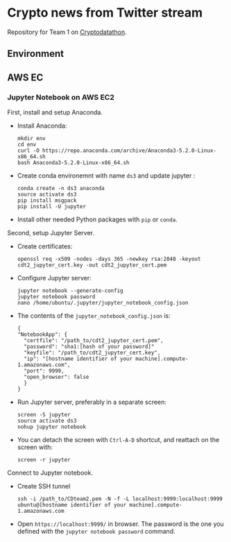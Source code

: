 # Crypto news from Twitter stream

Repository for Team 1 on [Cryptodatathon](https://www.cryptodatathon.com/).


## Environment

## AWS EC

### Jupyter Notebook on AWS EC2

First, install and setup Anaconda.

* Install Anaconda:
  ```
  mkdir env
  cd env
  curl -O https://repo.anaconda.com/archive/Anaconda3-5.2.0-Linux-x86_64.sh
  bash Anaconda3-5.2.0-Linux-x86_64.sh
  ```
* Create conda environemnt with name `ds3` and update jupyter :
  ```
  conda create -n ds3 anaconda
  source activate ds3
  pip install msgpack
  pip install -U jupyter
  ```
* Install other needed Python packages with `pip` or `conda`.

Second, setup Jupyter Server.

* Create certificates:
  ```
  openssl req -x509 -nodes -days 365 -newkey rsa:2048 -keyout cdt2_jupyter_cert.key -out cdt2_jupyter_cert.pem
  ```
* Configure Jupyter server:
   ```
  jupyter notebook --generate-config
  jupyter notebook password
  nano /home/ubuntu/.jupyter/jupyter_notebook_config.json
  ```
* The contents of the `jupyter_notebook_config.json` is:
  ```
  {
  "NotebookApp": {
    "certfile": "/path_to/cdt2_jupyter_cert.pem",
    "password": "sha1:[hash of your password]"
    "keyfile": "/path_to/cdt2_jupyter_cert.key",
    "ip": "[hostname identifier of your machine].compute-1.amazonaws.com",
    "port": 9999,
    "open_browser": false
    }
  }
  ```
* Run Jupyter server, preferably in a separate screen:
  ```
  screen -S jupyter
  source activate ds3
  nohup jupyter notebook
  ```
* You can detach the screen with `Ctrl-A-D` shortcut, and reattach on the screen with:
   ```
   screen -r jupyter
   ```

Connect to Jupyter notebook.

* Create SSH tunnel
   ```
   ssh -i /path_to/CDteam2.pem -N -f -L localhost:9999:localhost:9999 ubuntu@[hostname identifier of your machine].compute-1.amazonaws.com
   ```
* Open `https://localhost:9999/` in browser. The password is the one you defined with the `jupyter notebook password` command.
 
 
 
 

